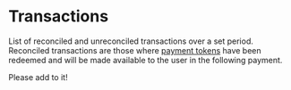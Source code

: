 # Transactions

List of reconciled and unreconciled transactions over a set period. Reconciled transactions are those where [payment tokens](../tokens/redeem_payment_tokens/README.md) have been redeemed and will be made available to the user in the following payment.

Please add to it!
